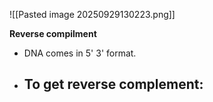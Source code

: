![[Pasted image 20250929130223.png]]

**Reverse compilment**
- DNA comes in 5' 3' format.
- To get reverse complement:
	- 